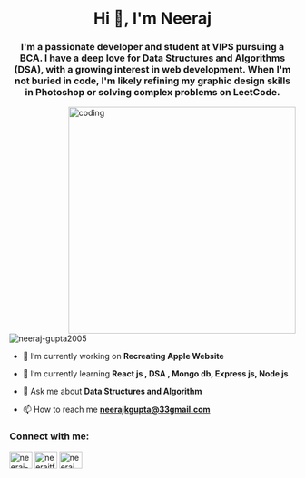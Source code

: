 <h1 align="center">Hi 👋, I'm Neeraj</h1>
<h3 align="center">I'm a passionate developer and student at VIPS pursuing a BCA. I have a deep love for Data Structures and Algorithms (DSA), with a growing interest in web development. When I'm not buried in code, I'm likely refining my graphic design skills in Photoshop or solving complex problems on LeetCode.</h3>
<img align="right" alt="coding" width="400" src="https://camo.githubusercontent.com/2366b34bb903c09617990fb5fff4622f3e941349e846ddb7e73df872a9d21233/68747470733a2f2f63646e2e6472696262626c652e636f6d2f75736572732f3733303730332f73637265656e73686f74732f363538313234332f6176656e746f2e676966">

<p align="left"> <img src="https://komarev.com/ghpvc/?username=neeraj-gupta2005&label=Profile%20views&color=0e75b6&style=flat" alt="neeraj-gupta2005" /> </p>

- 🔭 I’m currently working on **Recreating Apple Website**

- 🌱 I’m currently learning **React js , DSA , Mongo db, Express js, Node js**

- 💬 Ask me about **Data Structures and Algorithm**

- 📫 How to reach me **neerajkgupta@33gmail.com**

<h3 align="left">Connect with me:</h3>
<p align="left">
<a href="https://linkedin.com/in/neerajj00" target="blank"><img align="center" src="https://raw.githubusercontent.com/rahuldkjain/github-profile-readme-generator/master/src/images/icons/Social/linked-in-alt.svg" alt="neeraj-gupta2005" height="30" width="40" /></a>
<a href="https://instagram.com/neerajtf_" target="blank"><img align="center" src="https://raw.githubusercontent.com/rahuldkjain/github-profile-readme-generator/master/src/images/icons/Social/instagram.svg" alt="neerajtf_" height="30" width="40" /></a>
<a href="https://www.leetcode.com/neerajj00" target="blank"><img align="center" src="https://raw.githubusercontent.com/rahuldkjain/github-profile-readme-generator/master/src/images/icons/Social/leet-code.svg" alt="neeraj_gupta00" height="30" width="40" /></a>
</p>
